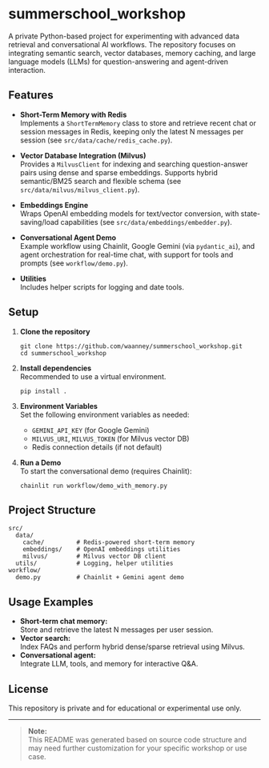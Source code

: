 # summerschool_workshop

A private Python-based project for experimenting with advanced data retrieval and conversational AI workflows. The repository focuses on integrating semantic search, vector databases, memory caching, and large language models (LLMs) for question-answering and agent-driven interaction.

## Features

- **Short-Term Memory with Redis**  
  Implements a `ShortTermMemory` class to store and retrieve recent chat or session messages in Redis, keeping only the latest N messages per session (see `src/data/cache/redis_cache.py`).

- **Vector Database Integration (Milvus)**  
  Provides a `MilvusClient` for indexing and searching question-answer pairs using dense and sparse embeddings. Supports hybrid semantic/BM25 search and flexible schema (see `src/data/milvus/milvus_client.py`).

- **Embeddings Engine**  
  Wraps OpenAI embedding models for text/vector conversion, with state-saving/load capabilities (see `src/data/embeddings/embedder.py`).

- **Conversational Agent Demo**  
  Example workflow using Chainlit, Google Gemini (via `pydantic_ai`), and agent orchestration for real-time chat, with support for tools and prompts (see `workflow/demo.py`).

- **Utilities**  
  Includes helper scripts for logging and date tools.

## Setup

1. **Clone the repository**  
   ```
   git clone https://github.com/waanney/summerschool_workshop.git
   cd summerschool_workshop
   ```

2. **Install dependencies**  
   Recommended to use a virtual environment.
   ```
   pip install .  
   ```

3. **Environment Variables**  
   Set the following environment variables as needed:
   - `GEMINI_API_KEY` (for Google Gemini)
   - `MILVUS_URI`, `MILVUS_TOKEN` (for Milvus vector DB)
   - Redis connection details (if not default)

4. **Run a Demo**  
   To start the conversational demo (requires Chainlit):
   ```
   chainlit run workflow/demo_with_memory.py
   ```

## Project Structure

```
src/
  data/
    cache/         # Redis-powered short-term memory
    embeddings/    # OpenAI embeddings utilities
    milvus/        # Milvus vector DB client
  utils/           # Logging, helper utilities
workflow/
  demo.py          # Chainlit + Gemini agent demo
```

## Usage Examples

- **Short-term chat memory:**  
  Store and retrieve the latest N messages per user session.
- **Vector search:**  
  Index FAQs and perform hybrid dense/sparse retrieval using Milvus.
- **Conversational agent:**  
  Integrate LLM, tools, and memory for interactive Q&A.

## License

This repository is private and for educational or experimental use only.

---

> **Note:**  
> This README was generated based on source code structure and may need further customization for your specific workshop or use case.
